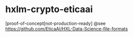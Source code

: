 # hxlm-crypto-eticaai
[proof-of-concept[not-production-ready] @see https://github.com/EticaAI/HXL-Data-Science-file-formats


<!--
Internal temporary notes

python3 -m pip install --upgrade build
python3 -m build


pip3 uninstall hxlm-crypto-eticaai
pip3 uninstall hxlm-eticaai

pip3 install https://github.com/EticaAI/HXL-Data-Science-file-formats/archive/main.zip
pip3 install https://github.com/fititnt/hxlm-crypto-eticaai/archive/main.zip

pip3 install /home/fititnt/Downloads/hxlm-crypto-eticaai-main.zip
pip3 install /workspace/git/EticaAI/hxlm-crypto-eticaai/dist/hxlm_crypto_eticaai-0.7.1-py3-none-any.whl
pip3 install /workspace/git/EticaAI/hxlm-crypto-eticaai/dist/hxlm_eticaai-0.7.0-py3-none-any.whl
-->